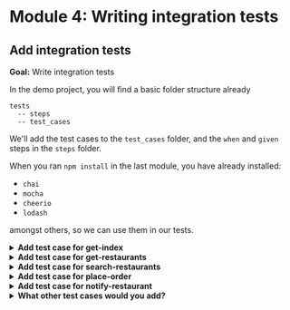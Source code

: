 # Module 4: Writing integration tests

## Add integration tests

**Goal:** Write integration tests

In the demo project, you will find a basic folder structure already

```
tests
  -- steps
  -- test_cases
```

We'll add the test cases to the `test_cases` folder, and the `when` and `given` steps in the `steps` folder.

When you ran `npm install` in the last module, you have already installed:

* `chai`
* `mocha`
* `cheerio`
* `lodash`

amongst others, so we can use them in our tests.

<details>
<summary><b>Add test case for get-index</b></summary><p>

1. Add `get-index.js` file under `test_cases`

2. Modify `get-index.js` to the following

```javascript
const { expect } = require('chai')
const cheerio = require('cheerio')
const when = require('../steps/when')

describe(`When we invoke the GET / endpoint`, () => {
  it(`Should return the index page with 8 restaurants`, async () => {
    const res = await when.we_invoke_get_index()

    expect(res.statusCode).to.equal(200)
    expect(res.headers['content-type']).to.equal('text/html; charset=UTF-8')
    expect(res.body).to.not.be.null

    const $ = cheerio.load(res.body)
    const restaurants = $('.restaurant', '#restaurantsUl')
    expect(restaurants.length).to.equal(8)
  })
})
```

3. Add `when.js` file under `steps`

4. Modify `when.js` to the following

```javascript
const APP_ROOT = '../../'
const _ = require('lodash')

const viaHandler = async (event, functionName) => {
  const handler = require(`${APP_ROOT}/functions/${functionName}`).handler

  const context = {}
  const response = await handler(event, context)
  const contentType = _.get(response, 'headers.content-type', 'application/json');
  if (response.body && contentType === 'application/json') {
    response.body = JSON.parse(response.body);
  }
  return response
}

const we_invoke_get_index = () => viaHandler({}, 'get-index')

module.exports = {
  we_invoke_get_index
}
```

5. In your `package.json` you already have the following `scripts`

```json
"scripts": {
  "sls": "serverless",
  "test": "TEST_MODE=handler ./node_modules/.bin/mocha tests/test_cases --reporter spec --timeout 5000",
  "acceptance": "TEST_MODE=http ./node_modules/.bin/mocha tests/test_cases --reporter spec --timeout 5000"
},
```

Which lets you run the integration tests with

`npm run test`

and see that the test fails with the error 

```
1) When we invoke the GET / endpoint
      Should return the index page with 8 restaurants:
   TypeError: Parameter "urlObj" must be an object, not undefined
```

The `get-index` function needs a number of environment variables.

6. Add `init.js` under `steps` folder

7. Modify `init.js` to the following (using the deployed API Gateway url for the `restaurants_api` environment variable, and use the DynamoDB table you created)

```javascript
let initialized = false

const init = async () => {
  if (initialized) {
    return
  }

  process.env.restaurants_api   = "https://xxx.execute-api.eu-west-1.amazonaws.com/dev/restaurants"
  process.env.restaurants_table = "restaurants-dev-yancui"
  process.env.AWS_REGION        = "eu-west-1"
  
  initialized = true
}

module.exports = {
  init
}
```

8. Open `test_cases/get-index.js`, and require the `init` module at the top

```javascript
const { init } = require('../steps/init')
```

and then modify the `decribe` with a `before` step

```javascript
describe(`When we invoke the GET / endpoint`, () => {
  before(async () => await init())

  it(`Should return the index page with 8 restaurants`, async () => {
```

9. Run the integration test again

`npm run test`

and see that the test passes

```
  When we invoke the GET / endpoint
loading index.html...
loaded
    ✓ Should return the index page with 8 restaurants (449ms)


  1 passing (467ms)
```

</p></details>

<details>
<summary><b>Add test case for get-restaurants</b></summary><p>

1. Add `get-restaurants.js` under `test_cases`

2. Modify `get-restaurants.js` to the following

```javascript
const { expect } = require('chai')
const { init } = require('../steps/init')
const when = require('../steps/when')

describe(`When we invoke the GET /restaurants endpoint`, () => {
  before(async () => await init())

  it(`Should return an array of 8 restaurants`, async () => {
    let res = await when.we_invoke_get_restaurants()

    expect(res.statusCode).to.equal(200)
    expect(res.body).to.have.lengthOf(8)

    for (let restaurant of res.body) {
      expect(restaurant).to.have.property('name')
      expect(restaurant).to.have.property('image')
    }
  })
})
```

3. Open `when.js` and add a `we_invoke_get_restaurants` function

```javascript
const we_invoke_get_restaurants = () => viaHandler({}, 'get-restaurants')
```

and update `module.exports` at the bottom to include this new function

```javascript
module.exports = {
  we_invoke_get_index,
  we_invoke_get_restaurants
}
```

4. Run the integration test

`npm run test`

and see that the tests pass

```
  When we invoke the GET / endpoint
loading index.html...
loaded
    ✓ Should return the index page with 8 restaurants (371ms)

  When we invoke the GET /restaurants endpoint
    ✓ Should return an array of 8 restaurants (451ms)


  2 passing (839ms)
```

</p></details>

<details>
<summary><b>Add test case for search-restaurants</b></summary><p>

1. Add `search-restaurants.js` under `test_cases`

2. Modify `search-restaurants.js` to the following

```javascript
const { expect } = require('chai')
const { init } = require('../steps/init')
const when = require('../steps/when')

describe(`When we invoke the POST /restaurants/search endpoint with theme 'cartoon'`, () => {
  before(async () => await init())

  it(`Should return an array of 4 restaurants`, async () => {
    let res = await when.we_invoke_search_restaurants('cartoon')

    expect(res.statusCode).to.equal(200)
    expect(res.body).to.have.lengthOf(4)

    for (let restaurant of res.body) {
      expect(restaurant).to.have.property('name')
      expect(restaurant).to.have.property('image')
    }
  })
})
```

3. Open `when.js` and add a `we_invoke_search_restaurants` function

```javascript
const we_invoke_search_restaurants = theme => {
  let event = { 
    body: JSON.stringify({ theme })
  }
  return viaHandler(event, 'search-restaurants')
}
```

and update the `module.exports` at the bottom of the file to include this new function

```javascript
module.exports = {
  we_invoke_get_index,
  we_invoke_get_restaurants,
  we_invoke_search_restaurants
}
```

4. Run the integration test

`npm run test`

and see that the tests pass

```
  When we invoke the GET / endpoint
loading index.html...
loaded
    ✓ Should return the index page with 8 restaurants (435ms)

  When we invoke the GET /restaurants endpoint
    ✓ Should return an array of 8 restaurants (440ms)

  When we invoke the POST /restaurants/search endpoint with theme 'cartoon'
    ✓ Should return an array of 4 restaurants (249ms)


  3 passing (1s)
```

</p></details>

<details>
<summary><b>Add test case for place-order</b></summary><p>

1. Add a file `place-order.js` to `test_cases` folder

2. Open `steps/init.js` and load `order_events_stream` as an environment variable. **Don't forget** to replace `yancui` with your name

```javascript
process.env.order_events_stream = 'orders-dev-yancui'
```

3. To avoid causing the side effect of actually pushing the `order_placed` event into the stream, we'll use the `mock-aws` library to mock out the AWSSDK.

Modify `test_cases/place-order.js` to the following

```javascript
const { expect } = require('chai')
const when = require('../steps/when')
const { init } = require('../steps/init')
const AWS = require('mock-aws')

describe(`When we invoke the POST /orders endpoint`, () => {
  let isEventPublished = false
  let resp

  before(async () => {
    await init()

    AWS.mock('Kinesis', 'putRecord', (req) => {
      isEventPublished = 
        req.StreamName === process.env.order_events_stream &&
        JSON.parse(req.Data).eventType === 'order_placed'

      return {
        promise: async () => {}
      }
    })

    resp = await when.we_invoke_place_order('Fangtasia')
  })

  after(() => AWS.restore('Kinesis', 'putRecord'))

  it(`Should return 200`, async () => {
    expect(resp.statusCode).to.equal(200)
  })

  it(`Should publish a message to Kinesis stream`, async () => {
    expect(isEventPublished).to.be.true
  })
})
```

4. Open `steps/when.js` and add a new `we_invoke_place_order` function

```javascript
const we_invoke_place_order = async (restaurantName) => {
  const body = JSON.stringify({ restaurantName }) 
  return viaHandler({ body }, 'place-order')      
}
```

and add it to the `module.exports` at the bottom

```javascript
module.exports = {
  we_invoke_get_index,
  we_invoke_get_restaurants,
  we_invoke_search_restaurants,
  we_invoke_place_order
}
```

5. Run integration tests

`npm run test`

and see that all 5 tests are passing

```
  When we invoke the GET / endpoint
loading index.html...
loaded
    ✓ Should return the index page with 8 restaurants (227ms)

  When we invoke the GET /restaurants endpoint
    ✓ Should return an array of 8 restaurants (1024ms)

  When we invoke the POST /orders endpoint
placing order ID [13fc254e-380e-56fb-8c32-b517f9cf669a] to [Fangtasia]
published 'order_placed' event into Kinesis
    ✓ Should return 200
    ✓ Should publish a message to Kinesis stream

  When we invoke the POST /restaurants/search endpoint with theme 'cartoon'
    ✓ Should return an array of 4 restaurants (71ms)


  5 passing (1s)
```

</p></details>

<details>
<summary><b>Add test case for notify-restaurant</b></summary><p>

1. Open `steps/init.js` and add `restaurant_notification_topic` as an environment variable. **Don't forget** to change `yancui` to your name.

```javascript
process.env.restaurant_notification_topic = 'restaurants-dev-yancui'
```

2. Open `steps/when.js` and add a `we_invoke_notify_restaurant` function

```javascript
const we_invoke_notify_restaurant = async (...events) => {
  return viaHandler(toKinesisEvent(events), 'notify-restaurant')
}
```

and then add a `toKinesisEvent` function

```javascript
const toKinesisEvent = events => {
  const records = events.map(event => {
    const data = Buffer.from(JSON.stringify(event)).toString('base64')
    return {
      "eventID": "shardId-000000000000:49545115243490985018280067714973144582180062593244200961",
      "eventVersion": "1.0",
      "kinesis": {
        "approximateArrivalTimestamp": 1428537600,
        "partitionKey": "partitionKey-3",
        "data": data,
        "kinesisSchemaVersion": "1.0",
        "sequenceNumber": "49545115243490985018280067714973144582180062593244200961"
      },
      "invokeIdentityArn": "arn:aws:iam::EXAMPLE",
      "eventName": "aws:kinesis:record",
      "eventSourceARN": "arn:aws:kinesis:EXAMPLE",
      "eventSource": "aws:kinesis",
      "awsRegion": "us-east-1"
    }
  })

  return {
    Records: records
  }
}
```

and add the `we_invoke_notify_restaurant` function to the `module.exports` at the bottom

```javascript
module.exports = {
  we_invoke_get_index,
  we_invoke_get_restaurants,
  we_invoke_search_restaurants,
  we_invoke_place_order,
  we_invoke_notify_restaurant
}
```

3. Add a file `notify-restaurant.js` to the `test_cases` folder

4. Modify `test_cases/notify-restaurant.js` to the following

```javascript
const { expect } = require('chai')
const { init } = require('../steps/init')
const when = require('../steps/when')
const AWS = require('mock-aws')
const chance = require('chance').Chance()

describe(`When we invoke the notify-restaurant function`, () => {
  let isEventPublished = false
  let isNotified = false

  before(async () => {
    await init()

    AWS.mock('Kinesis', 'putRecord', (req) => {
      isEventPublished = 
        req.StreamName === process.env.order_events_stream &&
        JSON.parse(req.Data).eventType === 'restaurant_notified'

      return {
        promise: async () => {}
      }
    })

    AWS.mock('SNS', 'publish', (req) => {
      isNotified = 
        req.TopicArn === process.env.restaurant_notification_topic &&
        JSON.parse(req.Message).eventType === 'order_placed'

      return {
        promise: async () => {}
      }
    })

    const event = {
      orderId: chance.guid(),
      userEmail: chance.email(),
      restaurantName: 'Fangtasia',
      eventType: 'order_placed'
    }
    await when.we_invoke_notify_restaurant(event)
  })

  after(() => {
    AWS.restore('Kinesis', 'putRecord')
    AWS.restore('SNS', 'publish')
  })

  it(`Should publish message to SNS`, async () => {
    expect(isNotified).to.be.true
  })

  it(`Should publish event to Kinesis`, async () => {
    expect(isEventPublished).to.be.true
  })
})
```

5. Run integration tests

`npm run test`

and see that the new test is failing

```
1) When we invoke the notify-restaurant function
      "before all" hook:
   TypeError: Cannot read property 'body' of undefined
```

because our `notify-restaurant` doesn't return any response, because it doesn't need to.

6. Open `steps/when.js` and reaplce the `viaHandler` function with the following

```javascript
const viaHandler = async (event, functionName) => {
  const handler = require(`${APP_ROOT}/functions/${functionName}`).handler
  console.log(`invoking via handler function ${functionName}`)

  const context = {}
  const response = await handler(event, context)
  const contentType = _.get(response, 'headers.content-type', 'application/json');
  if (_.get(response, 'body') && contentType === 'application/json') {
    response.body = JSON.parse(response.body);
  }
  return response
}
```

7. Rerun the integration tests

`npm run test`

and see that all tests are passing now

```
  When we invoke the GET / endpoint
invoking via handler function get-index
loading index.html...
loaded
    ✓ Should return the index page with 8 restaurants (204ms)

  When we invoke the GET /restaurants endpoint
invoking via handler function get-restaurants
    ✓ Should return an array of 8 restaurants (385ms)

  When we invoke the notify-restaurant function
invoking via handler function notify-restaurant
notified restaurant [Fangtasia] of order [4a6058f2-14e8-5a61-9b23-c3e980fa04e7]
published 'restaurant_notified' event to Kinesis
    ✓ Should publish message to SNS
    ✓ Should publish event to Kinesis

  When we invoke the POST /orders endpoint
invoking via handler function place-order
placing order ID [680c6239-1c97-569e-b78d-a1d95e339a6f] to [Fangtasia]
published 'order_placed' event into Kinesis
    ✓ Should return 200
    ✓ Should publish a message to Kinesis stream

  When we invoke the POST /restaurants/search endpoint with theme 'cartoon'
invoking via handler function search-restaurants
    ✓ Should return an array of 4 restaurants (66ms)


  7 passing (689ms)
```

</p></details>

<details>
<summary><b>What other test cases would you add?</b></summary><p>

</p></details>